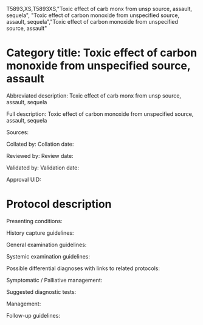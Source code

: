 T5893,XS,T5893XS,"Toxic effect of carb monx from unsp source, assault, sequela", "Toxic effect of carbon monoxide from unspecified source, assault, sequela","Toxic effect of carbon monoxide from unspecified source, assault"
# Category title: Toxic effect of carbon monoxide from unspecified source, assault

Abbreviated description: Toxic effect of carb monx from unsp source, assault, sequela

Full description: Toxic effect of carbon monoxide from unspecified source, assault, sequela

Sources:

Collated by:
Collation date:

Reviewed by:
Review date:

Validated by:
Validation date:

Approval UID:

# Protocol description

Presenting conditions:

History capture guidelines:

General examination guidelines:

Systemic examination guidelines:

Possible differential diagnoses with links to related protocols:

Symptomatic / Palliative management:

Suggested diagnostic tests:

Management:

Follow-up guidelines:
